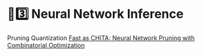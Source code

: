 # 🧬3️⃣ Neural Network Inference
Pruning
Quantization
[Fast as CHITA: Neural Network Pruning with Combinatorial Optimization](https://arxiv.org/abs/2302.14623)  
